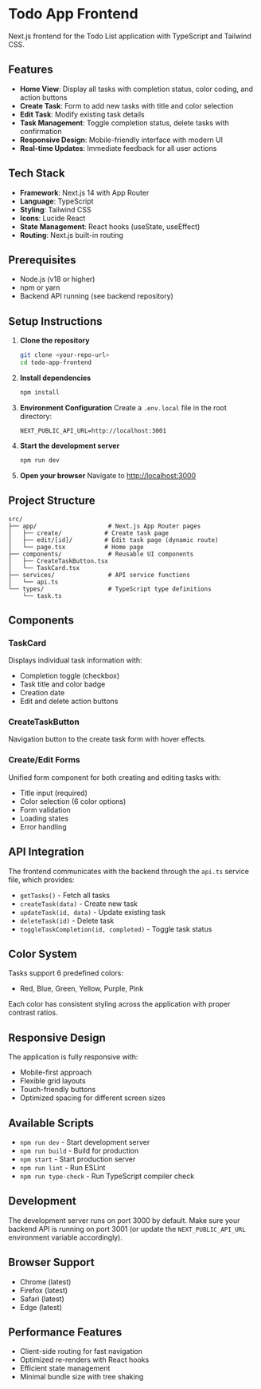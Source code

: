 # Todo App Frontend

Next.js frontend for the Todo List application with TypeScript and Tailwind CSS.

## Features

- **Home View**: Display all tasks with completion status, color coding, and action buttons
- **Create Task**: Form to add new tasks with title and color selection
- **Edit Task**: Modify existing task details
- **Task Management**: Toggle completion status, delete tasks with confirmation
- **Responsive Design**: Mobile-friendly interface with modern UI
- **Real-time Updates**: Immediate feedback for all user actions

## Tech Stack

- **Framework**: Next.js 14 with App Router
- **Language**: TypeScript
- **Styling**: Tailwind CSS
- **Icons**: Lucide React
- **State Management**: React hooks (useState, useEffect)
- **Routing**: Next.js built-in routing

## Prerequisites

- Node.js (v18 or higher)
- npm or yarn
- Backend API running (see backend repository)

## Setup Instructions

1. **Clone the repository**

   ```bash
   git clone <your-repo-url>
   cd todo-app-frontend
   ```

2. **Install dependencies**

   ```bash
   npm install
   ```

3. **Environment Configuration**
   Create a `.env.local` file in the root directory:

   ```env
   NEXT_PUBLIC_API_URL=http://localhost:3001
   ```

4. **Start the development server**

   ```bash
   npm run dev
   ```

5. **Open your browser**
   Navigate to [http://localhost:3000](http://localhost:3000)

## Project Structure

```
src/
├── app/                    # Next.js App Router pages
│   ├── create/            # Create task page
│   ├── edit/[id]/         # Edit task page (dynamic route)
│   └── page.tsx           # Home page
├── components/             # Reusable UI components
│   ├── CreateTaskButton.tsx
│   └── TaskCard.tsx
├── services/               # API service functions
│   └── api.ts
└── types/                  # TypeScript type definitions
    └── task.ts
```

## Components

### TaskCard

Displays individual task information with:

- Completion toggle (checkbox)
- Task title and color badge
- Creation date
- Edit and delete action buttons

### CreateTaskButton

Navigation button to the create task form with hover effects.

### Create/Edit Forms

Unified form component for both creating and editing tasks with:

- Title input (required)
- Color selection (6 color options)
- Form validation
- Loading states
- Error handling

## API Integration

The frontend communicates with the backend through the `api.ts` service file, which provides:

- `getTasks()` - Fetch all tasks
- `createTask(data)` - Create new task
- `updateTask(id, data)` - Update existing task
- `deleteTask(id)` - Delete task
- `toggleTaskCompletion(id, completed)` - Toggle task status

## Color System

Tasks support 6 predefined colors:

- Red, Blue, Green, Yellow, Purple, Pink

Each color has consistent styling across the application with proper contrast ratios.

## Responsive Design

The application is fully responsive with:

- Mobile-first approach
- Flexible grid layouts
- Touch-friendly buttons
- Optimized spacing for different screen sizes

## Available Scripts

- `npm run dev` - Start development server
- `npm run build` - Build for production
- `npm start` - Start production server
- `npm run lint` - Run ESLint
- `npm run type-check` - Run TypeScript compiler check

## Development

The development server runs on port 3000 by default. Make sure your backend API is running on port 3001 (or update the `NEXT_PUBLIC_API_URL` environment variable accordingly).

## Browser Support

- Chrome (latest)
- Firefox (latest)
- Safari (latest)
- Edge (latest)

## Performance Features

- Client-side routing for fast navigation
- Optimized re-renders with React hooks
- Efficient state management
- Minimal bundle size with tree shaking
